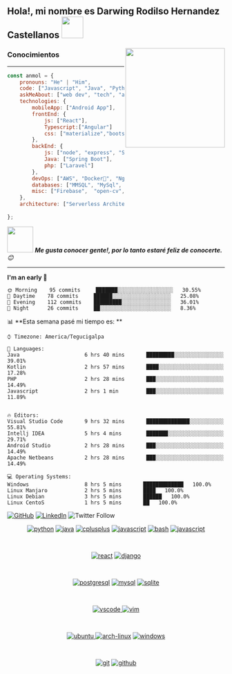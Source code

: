 <h2>Hola!, mi nombre es Darwing Rodilso Hernandez Castellanos <img src="https://media.giphy.com/media/bGgsc5mWoryfgKBx1u/giphy.gif" width="50"></h2>
<img align='right' src="https://media.giphy.com/media/qgQUggAC3Pfv687qPC/giphy.gif" width="230">

### Conocimientos

___

```javascript
const anmol = {
    pronouns: "He" | "Him",
    code: ["Javascript", "Java", "Python", "Kotlin", "php"],
    askMeAbout: ["web dev", "tech", "app dev"],
    technologies: {
        mobileApp: ["Android App"],
        frontEnd: {
            js: ["React"],
            Typescript:["Angular"]
            css: ["materialize","bootstrap"]
        },
        backEnd: {
            js: ["node", "express", "SuiteScript"],
            Java: ["Spring Boot"],
            php: ["Laravel"]
        },
        devOps: ["AWS", "Docker🐳", "Nginx"],
        databases: ["MMSQL", "MySql", "sqlite","PostgreSQL"],
        misc: ["Firebase",  "open-cv", "php"]
    },
    architecture: ["Serverless Architecture", "Progressive web applications", "Single page applications"]
  
};
```

<img src="https://media.giphy.com/media/LnQjpWaON8nhr21vNW/giphy.gif" width="60"> <em><b>Me gusta conocer gente!, por lo tanto estaré feliz de conocerte.</b> 😊</em>

---
<!--START_SECTION:waka-->
**I'm an early 🐤** 

```text
🌞 Morning    95 commits     ███████░░░░░░░░░░░░░░░░░░   30.55% 
🌆 Daytime    78 commits     ██████░░░░░░░░░░░░░░░░░░░   25.08% 
🌃 Evening    112 commits    █████████░░░░░░░░░░░░░░░░   36.01% 
🌙 Night      26 commits     ██░░░░░░░░░░░░░░░░░░░░░░░   8.36%

```


📊 **Esta semana pasé mi tiempo es: ** 

```text
⌚︎ Timezone: America/Tegucigalpa

💬 Languages: 
Java                     6 hrs 40 mins       █████████░░░░░░░░░░░░░░░░   39.01% 
Kotlin                   2 hrs 57 mins       ████░░░░░░░░░░░░░░░░░░░░░   17.28% 
PHP                      2 hrs 28 mins       ███░░░░░░░░░░░░░░░░░░░░░░   14.49% 
Javascript               2 hrs 1 min         ███░░░░░░░░░░░░░░░░░░░░░░   11.89% 


🔥 Editors: 
Visual Studio Code       9 hrs 32 mins       ██████████████░░░░░░░░░░░   55.81% 
Intellj IDEA             5 hrs 4 mins        ███████░░░░░░░░░░░░░░░░░░   29.71% 
Android Studio           2 hrs 28 mins       ███░░░░░░░░░░░░░░░░░░░░░░   14.49%
Apache Netbeans          2 hrs 28 mins       ███░░░░░░░░░░░░░░░░░░░░░░   14.49%

💻 Operating Systems: 
Windows                  8 hrs 5 mins       █████████████   100.0%
Linux Manjaro            2 hrs 5 mins       ████   100.0%
Linux Debian             3 hrs 5 mins       ██████   100.0%
Linux CentoS             1 hrs 5 mins       ██   100.0%

```
<!--END_SECTION:waka-->


<p align="center">

 <a href="https://github.com/Darwing99"><img src="https://img.shields.io/github/followers/Darwing99?label=GitHub&style=social" alt="GitHub"></a>
 <a href="https://www.linkedin.com/in/darwing-rodilso-hernandez-castellanos-95825a248/"><img src="https://img.shields.io/badge/LinkedIn--_.svg?style=social&logo=linkedin" alt="LinkedIn"></a>
 ![Twitter Follow](https://img.shields.io/twitter/follow/Darwing23317025?label=Follow)
</p>

<p align="center">
<a href="https://github.com/Darwing99"><img src="https://img.shields.io/badge/python-FFFF00.svg?style=for-the-badge&logo=python&logoColor=0768a8&labelColor=ffffff" alt="python"></a>
<a href="https://github.com/Darwing99"><img src="https://img.shields.io/badge/java-FFFF00.svg?style=for-the-badge&logo=java&logoColor=0768a8&labelColor=ffffff" alt="java"></a>
<a href="https://github.com/Darwing99"><img src="https://img.shields.io/badge/C++-4B0082.svg?style=for-the-badge&logo=c%2B%2B&logoColor=4B0082&labelColor=ffffff" alt="cplusplus"></a>
<a href="https://github.com/Darwing99"><img src="https://img.shields.io/badge/JS-f5f542.svg?style=for-the-badge&logo=javascript&logoColor=f5f542&labelColor=ffffff" alt="javascript"></a>
<a href="https://github.com/Darwing99"><img src="https://img.shields.io/badge/BASH-4a5057.svg?style=for-the-badge&logo=gnu-bash&logoColor=4a5057&labelColor=ffffff" alt="bash"></a>
<a href="https://github.com/Darwing99"><img src="https://img.shields.io/badge/PHP-6566ba.svg?style=for-the-badge&logo=php&logoColor=6566ba&labelColor=ffffff" alt="javascript"></a>
</p><br>

<p align="center">					    
<a href="https://github.com/Darwing99"><img src="https://img.shields.io/badge/react-61DAFB.svg?style=for-the-badge&logo=react&logoColor=61DAFB&labelColor=ffffff" alt="react"></a>
<a href="https://github.com/Darwing99"><img src="https://img.shields.io/badge/django-47474f.svg?style=for-the-badge&logo=django&logoColor=black&labelColor=ffffff" alt="django"></a>
</p><br>

<p align="center">
<a href="https://github.com/Darwing99"><img src="https://img.shields.io/badge/postgresql-6566ba.svg?style=for-the-badge&logo=postgresql&logoColor=6566ba&labelColor=ffffff" alt="postgresql"></a>
<a href="https://github.com/Darwing99"><img src="https://img.shields.io/badge/mysql-3aabe8.svg?style=for-the-badge&logo=mysql&logoColor=3aabe8&labelColor=ffffff" alt="mysql"></a>
<a href="https://github.com/Darwing99"><img src="https://img.shields.io/badge/sqlite-1daede.svg?style=for-the-badge&logo=sqlite&logoColor=1daede&labelColor=ffffff" alt="sqlite"></a>
</p><br>

<p align="center">
<a href="https://github.com/Darwing99">
<img src="https://img.shields.io/badge/vscode-blue.svg?style=for-the-badge&logo=visual-studio-code&labelColor=ffffff&logoColor=blue" alt="vscode">
</a>
<a href="https://github.com/Darwing99"><img src="https://img.shields.io/badge/vim-darkgreen.svg?style=for-the-badge&logo=vim&logoColor=darkgreen&labelColor=ffffff" alt="vim"></a>
</p><br>

<p align="center">
<a href="https://github.com/Darwing99">
<img src="https://img.shields.io/badge/ubuntu-f7873b.svg?style=for-the-badge&logo=ubuntu&labelColor=ffffff&logoColor=f7873b" alt="ubuntu">
</a>
<a href="https://github.com/Darwing99"><img src="https://img.shields.io/badge/arch-0066cc.svg?style=for-the-badge&logo=arch-linux&logoColor=0066cc&labelColor=ffffff" alt="arch-linux"></a>
<a href="https://github.com/Darwing99"><img src="https://img.shields.io/badge/windows-3795fa.svg?style=for-the-badge&logo=windows&logoColor=3795fa&labelColor=ffffff" alt="windows"></a>
</p><br>

<p align="center">
<a href="https://github.com/Darwing99"><img src="https://img.shields.io/badge/git-F05032.svg?style=for-the-badge&logo=git&logoColor=F05032&labelColor=ffffff" alt="git"></a>
<a href="https://github.com/Darwing99"><img src="https://img.shields.io/badge/github-black.svg?style=for-the-badge&logo=github&logoColor=black&labelColor=ffffff" alt="github"></a>

</p><br>




